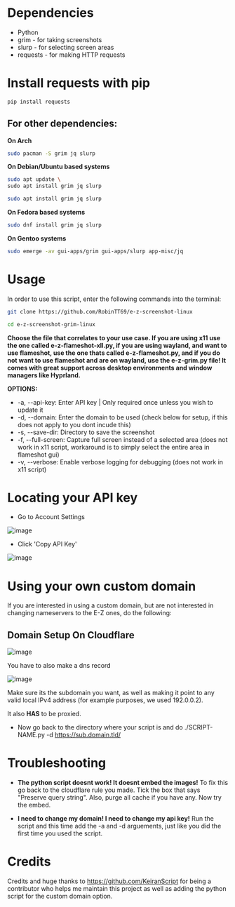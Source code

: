 # Dependencies

- Python
- grim - for taking screenshots
- slurp - for selecting screen areas
- requests - for making HTTP requests

# Install requests with pip 
```bash
pip install requests
```

## For other dependencies:

**On Arch** 
```bash
sudo pacman -S grim jq slurp
```

**On Debian/Ubuntu based systems** 
```bash
sudo apt update \
sudo apt install grim jq slurp
```
```bash
sudo apt install grim jq slurp
```

**On Fedora based systems** 
```bash
sudo dnf install grim jq slurp
```

**On Gentoo systems**
```bash
sudo emerge -av gui-apps/grim gui-apps/slurp app-misc/jq
```

# Usage

In order to use this script, enter the following commands into the terminal:

```bash
git clone https://github.com/RobinTT69/e-z-screenshot-linux
```

```bash
cd e-z-screenshot-grim-linux
```

**Choose the file that correlates to your use case. If you are using x11 use the one called e-z-flameshot-xll.py, if you are using wayland, and want to use flameshot, use the one thats called e-z-flameshot.py, and if you do not want to use flameshot and are on wayland, use the e-z-grim.py file! It comes with great support across desktop environments and window managers like Hyprland.**

**OPTIONS:**
- -a, --api-key: Enter API key | Only required once unless you wish to update it
- -d, --domain: Enter the domain to be used (check below for setup, if this does not apply to you dont incude this)
- -s, --save-dir: Directory to save the screenshot
- -f, --full-screen: Capture full screen instead of a selected area (does not work in x11 script, workaround is to simply select the entire area in flameshot gui)
- -v, --verbose: Enable verbose logging for debugging (does not work in x11 script)

# Locating your API key

- Go to Account Settings

![image](https://i.e-z.host/pics/m9j6jk3a.png)

- Click 'Copy API Key'

![image](https://i.e-z.host/pics/inmghmtw.png)

# Using your own custom domain

If you are interested in using a custom domain, but are not interested in changing nameservers to the E-Z ones, do the following: 

## Domain Setup On Cloudflare 
![image](https://r2.e-z.host/ca19848c-de8c-4cae-9a10-858d6fd864b7/joyc6m3h.jpeg)

You have to also make a dns record

![image](https://r2.e-z.host/8a13052f-8c12-4034-b99f-0155cc616583/f5jrvtyn.png)

Make sure its the subdomain you want, as well as making it point to any valid local IPv4 address (for example purposes, we used 192.0.0.2). 

It also **HAS** to be proxied.

- Now go back to the directory where your script is and do ./SCRIPT-NAME.py -d https://sub.domain.tld/

# Troubleshooting
- **The python script doesnt work! It doesnt embed the images!** 
To fix this go back to the cloudflare rule you made. Tick the box that says "Preserve query string". Also, purge all cache if you have any. Now try the embed.

- **I need to change my domain! I need to change my api key!**
Run the script and this time add the -a and -d arguements, just like you did the first time you used the script.

# Credits
Credits and huge thanks to https://github.com/KeiranScript for being a contributor who helps me maintain this project as well as adding the python script for the custom domain option.
